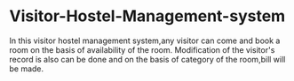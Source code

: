 # Visitor-Hostel-Management-system
In this visitor hostel management system,any visitor can come and book a room on the basis of availability of the room. Modification of the visitor's record is also can be done and on the basis of category of the room,bill will be made.
